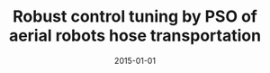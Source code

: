 ---
# Documentation: https://wowchemy.com/docs/managing-content/

title: Robust control tuning by PSO of aerial robots hose transportation
subtitle: ''
summary: ''
authors:
- Julian Estevez
- Manuel Graña
tags: []
categories: []
date: '2015-01-01'
lastmod: 2022-10-07T05:06:48Z
featured: false
draft: false

# Featured image
# To use, add an image named `featured.jpg/png` to your page's folder.
# Focal points: Smart, Center, TopLeft, Top, TopRight, Left, Right, BottomLeft, Bottom, BottomRight.
image:
  caption: ''
  focal_point: ''
  preview_only: false

# Projects (optional).
#   Associate this post with one or more of your projects.
#   Simply enter your project's folder or file name without extension.
#   E.g. `projects = ["internal-project"]` references `content/project/deep-learning/index.md`.
#   Otherwise, set `projects = []`.
projects: []
publishDate: '2022-10-07T05:06:46.918843Z'
publication_types:
- '1'
abstract: ''
publication: '*Bioinspired Computation in Artificial Systems : International Work-Conference
  on the Interplay Between Natural and Artificial Computation, IWINAC 2015, Elche,
  Spain, June 1-5, 2015 : proceedings. Pt. 2*'
doi: 10.1007/978-3-319-18833-1_31
---